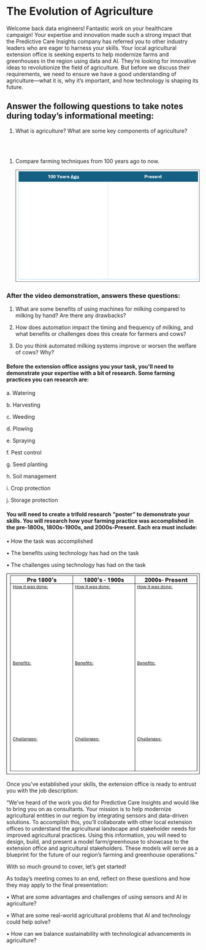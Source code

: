 # The Evolution of Agriculture 

Welcome back data engineers! Fantastic work on your healthcare campaign! Your expertise and innovation made such a strong impact that the Predictive Care Insights company has referred you to other industry leaders who are eager to harness your skills.
Your local agricultural extension office is seeking experts to help modernize farms and greenhouses in the region using data and AI. They’re looking for innovative ideas to revolutionize the field of agriculture. But before we discuss their requirements, we need to ensure we have a good understanding of agriculture—what it is, why it’s important, and how technology is shaping its future.

## Answer the following questions to take notes during today’s informational meeting:

1.	What is agriculture? What are some key components of agriculture?

<br>
<br>

1. Compare farming techniques from 100 years ago to now.

    ![](../media/ag1.png)

### After the video demonstration, answers these questions:

1.	What are some benefits of using machines for milking compared to milking by hand? Are there any drawbacks?


1.	How does automation impact the timing and frequency of milking, and what benefits or challenges does this create for farmers and cows?

1. Do you think automated milking systems improve or worsen the welfare of cows? Why?

#### Before the extension office assigns you your task, you'll need to demonstrate your expertise with a bit of research. Some farming practices you can research are:

a. Watering

b. Harvesting

c. Weeding

d. Plowing

e. Spraying

f. Pest control

g. Seed planting

h. Soil management

i. Crop protection

j. Storage protection

#### You will need to create a trifold research “poster” to demonstrate your skills. You will research how your farming practice was accomplished in the pre-1800s, 1800s-1900s, and 2000s-Present. Each era must include:

• How the task was accomplished

• The benefits using technology has had on the task

• The challenges using technology has had on the task

  ![](../media/ag2.png)


Once you’ve established your skills, the extension office is ready to entrust you with the job description:

“We’ve heard of the work you did for Predictive Care Insights and would like to bring you on as consultants. Your mission is to help modernize agricultural entities in our region by integrating sensors and data-driven solutions. To accomplish this, you’ll collaborate with other local extension offices to understand the agricultural landscape and stakeholder needs for improved agricultural practices.
Using this information, you will need to design, build, and present a model farm/greenhouse to showcase to the extension office and agricultural stakeholders. These models will serve as a blueprint for the future of our region’s farming and greenhouse operations.”

With so much ground to cover, let’s get started!


As today’s meeting comes to an end, reflect on these questions and how they may apply to the final presentation:

• What are some advantages and challenges of using sensors and AI in agriculture?


• What are some real-world agricultural problems that AI and technology could help solve?


• How can we balance sustainability with technological advancements in agriculture?


